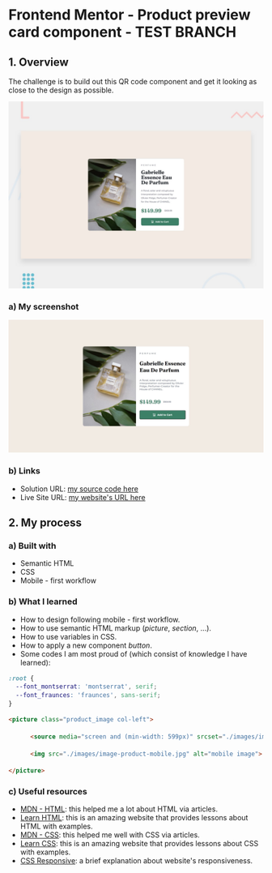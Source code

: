 # Frontend Mentor - Product preview card component - TEST BRANCH

## 1. Overview

The challenge is to build out this QR code component and get it looking as close to the design as possible.

![Design preview for the Product preview card component coding challenge](./design/desktop-preview.jpg)

### a) My screenshot

![My screenshot for the Product preview card component coding challenge](./screenshot.jpeg)

### b) Links

- Solution URL: [my source code here](https://github.com/hieutrantrong21520859MMCL21/FrontEndPractice_Intern_ProductPreviewCardComponent)
- Live Site URL: [my website's URL here](https://hieutrantrong21520859mmcl21.github.io/FrontEndPractice_Intern_ProductPreviewCardComponent/)

## 2. My process

### a) Built with

- Semantic HTML
- CSS
- Mobile - first workflow

### b) What I learned

- How to design following mobile - first workflow.
- How to use semantic HTML markup (*picture*, *section*, ...).
- How to use variables in CSS.
- How to apply a new component *button*.
- Some codes I am most proud of (which consist of knowledge I have learned):

```css
:root {
  --font_montserrat: 'montserrat', serif;
  --font_fraunces: 'fraunces', sans-serif;
}
```
```html
<picture class="product_image col-left">
      
      <source media="screen and (min-width: 599px)" srcset="./images/image-product-desktop.jpg" alt="desktop image">

      <img src="./images/image-product-mobile.jpg" alt="mobile image">

</picture>
```

### c) Useful resources

- [MDN - HTML](https://developer.mozilla.org/en-US/docs/Web/HTML): this helped me a lot about HTML via articles.
- [Learn HTML](https://web.dev/learn/html): this is an amazing website that provides lessons about HTML with examples.
- [MDN - CSS](https://developer.mozilla.org/en-US/docs/Web/CSS): this helped me well with CSS via articles.
- [Learn CSS](https://web.dev/learn/css): this is an amazing website that provides lessons about CSS with examples.
- [CSS Responsive](https://www.w3schools.com/css/css_rwd_intro.asp): a brief explanation about website's responsiveness.